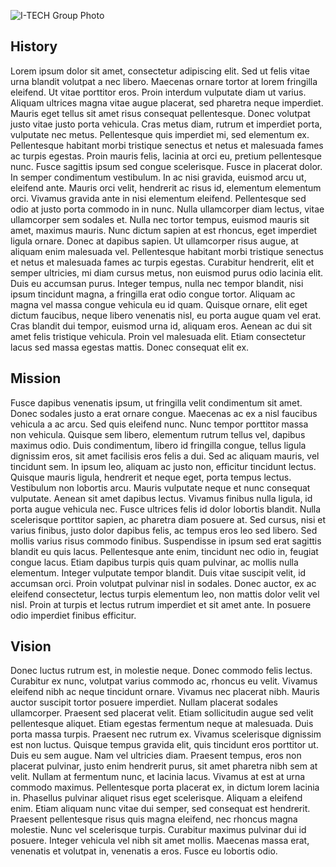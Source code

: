 ![I-TECH Group Photo](https://itech-uum.github.io/resources/assets/sample.svg)

## History
Lorem ipsum dolor sit amet, consectetur adipiscing elit. Sed ut felis vitae urna blandit volutpat a nec libero. Maecenas ornare tortor at lorem
fringilla eleifend. Ut vitae porttitor eros. Proin interdum vulputate diam ut varius. Aliquam ultrices magna vitae augue placerat, sed pharetra
neque imperdiet. Mauris eget tellus sit amet risus consequat pellentesque. Donec volutpat justo vitae justo porta vehicula. Cras metus diam,
rutrum et imperdiet porta, vulputate nec metus. Pellentesque quis imperdiet mi, sed elementum ex. Pellentesque habitant morbi tristique senectus
et netus et malesuada fames ac turpis egestas. Proin mauris felis, lacinia at orci eu, pretium pellentesque nunc. Fusce sagittis ipsum sed congue
scelerisque. Fusce in placerat dolor. In semper condimentum vestibulum. In ac nisi gravida, euismod arcu ut, eleifend ante. Mauris orci velit,
hendrerit ac risus id, elementum elementum orci. Vivamus gravida ante in nisi elementum eleifend. Pellentesque sed odio at justo porta commodo in
in nunc. Nulla ullamcorper diam lectus, vitae ullamcorper sem sodales et. Nulla nec tortor tempus, euismod mauris sit amet, maximus mauris. Nunc
dictum sapien at est rhoncus, eget imperdiet ligula ornare. Donec at dapibus sapien. Ut ullamcorper risus augue, at aliquam enim malesuada vel.
Pellentesque habitant morbi tristique senectus et netus et malesuada fames ac turpis egestas. Curabitur hendrerit, elit et semper ultricies, mi
diam cursus metus, non euismod purus odio lacinia elit. Duis eu accumsan purus. Integer tempus, nulla nec tempor blandit, nisi ipsum tincidunt
magna, a fringilla erat odio congue tortor. Aliquam ac magna vel massa congue vehicula eu id quam. Quisque ornare, elit eget dictum faucibus,
neque libero venenatis nisl, eu porta augue quam vel erat. Cras blandit dui tempor, euismod urna id, aliquam eros. Aenean ac dui sit amet felis
tristique vehicula. Proin vel malesuada elit. Etiam consectetur lacus sed massa egestas mattis. Donec consequat elit ex.

## Mission
Fusce dapibus venenatis ipsum, ut fringilla velit condimentum sit amet. Donec sodales justo a erat ornare congue. Maecenas ac ex a nisl faucibus
vehicula a ac arcu. Sed quis eleifend nunc. Nunc tempor porttitor massa non vehicula. Quisque sem libero, elementum rutrum tellus vel, dapibus
maximus odio. Duis condimentum, libero id fringilla congue, tellus ligula dignissim eros, sit amet facilisis eros felis a dui. Sed ac aliquam
mauris, vel tincidunt sem. In ipsum leo, aliquam ac justo non, efficitur tincidunt lectus. Quisque mauris ligula, hendrerit et neque eget, porta
tempus lectus. Vestibulum non lobortis arcu. Mauris vulputate neque et nunc consequat vulputate. Aenean sit amet dapibus lectus. Vivamus finibus
nulla ligula, id porta augue vehicula nec. Fusce ultrices felis id dolor lobortis blandit. Nulla scelerisque porttitor sapien, ac pharetra diam
posuere at. Sed cursus, nisi et varius finibus, justo dolor dapibus felis, ac tempus eros leo sed libero. Sed mollis varius risus commodo finibus.
Suspendisse in ipsum sed erat sagittis blandit eu quis lacus. Pellentesque ante enim, tincidunt nec odio in, feugiat congue lacus. Etiam dapibus
turpis quis quam pulvinar, ac mollis nulla elementum. Integer vulputate tempor blandit. Duis vitae suscipit velit, id accumsan orci. Proin volutpat
pulvinar nisl in sodales. Donec auctor, ex ac eleifend consectetur, lectus turpis elementum leo, non mattis dolor velit vel nisl. Proin at turpis
et lectus rutrum imperdiet et sit amet ante. In posuere odio imperdiet finibus efficitur.
    
## Vision
Donec luctus rutrum est, in molestie neque. Donec commodo felis lectus. Curabitur ex nunc, volutpat varius commodo ac, rhoncus eu velit. Vivamus
eleifend nibh ac neque tincidunt ornare. Vivamus nec placerat nibh. Mauris auctor suscipit tortor posuere imperdiet. Nullam placerat sodales
ullamcorper. Praesent sed placerat velit. Etiam sollicitudin augue sed velit pellentesque aliquet. Etiam egestas fermentum neque at malesuada. Duis
porta massa turpis. Praesent nec rutrum ex. Vivamus scelerisque dignissim est non luctus. Quisque tempus gravida elit, quis tincidunt eros porttitor
ut. Duis eu sem augue. Nam vel ultricies diam. Praesent tempus, eros non placerat pulvinar, justo enim hendrerit purus, sit amet pharetra nibh sem at
velit. Nullam at fermentum nunc, et lacinia lacus. Vivamus at est at urna commodo maximus. Pellentesque porta placerat ex, in dictum lorem lacinia in.
Phasellus pulvinar aliquet risus eget scelerisque. Aliquam a eleifend enim. Etiam aliquam nunc vitae dui semper, sed consequat est hendrerit. Praesent
pellentesque risus quis magna eleifend, nec rhoncus magna molestie. Nunc vel scelerisque turpis. Curabitur maximus pulvinar dui id posuere. Integer
vehicula vel nibh sit amet mollis. Maecenas massa erat, venenatis et volutpat in, venenatis a eros. Fusce eu lobortis odio.